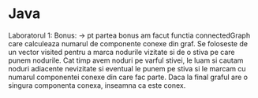# Java

Laboratorul 1:
Bonus:
-> pt partea bonus am facut functia connectedGraph care calculeaza numarul de componente conexe din graf. 
Se foloseste de un vector visited pentru a marca nodurile vizitate si de o stiva pe care punem nodurile. 
Cat timp avem noduri pe varful stivei, le luam si cautam noduri adiacente nevizitate si eventual le punem pe stiva 
si le marcam cu numarul componentei conexe din care fac parte. Daca la final graful are o singura componenta conexa, 
inseamna ca este conex.



